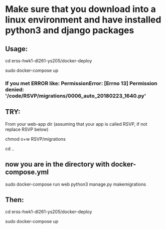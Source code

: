# Make sure that you download into a linux environment and have installed python3 and django packages

## Usage:
cd erss-hwk1-dl261-ys205/docker-deploy

sudo docker-compose up

### If you met ERROR like: PermissionError: [Errno 13] Permission denied: '/code/RSVP/migrations/0006_auto_20180223_1640.py’

## TRY:
From your web-app dir  (assuming that your app is called RSVP, if not replace RSVP below)
 
chmod o+w RSVP/migrations

cd ..
## now you are in the directory with docker-compose.yml
sudo docker-compose run web python3 manage.py makemigrations

## Then:
cd erss-hwk1-dl261-ys205/docker-deploy

sudo docker-compose up
